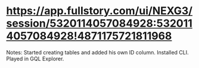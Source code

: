 # https://app.fullstory.com/ui/NEXG3/session/5320114057084928:5320114057084928!4871175721811968

Notes: Started creating tables and added his own ID column. Installed CLI. Played in GQL Explorer.